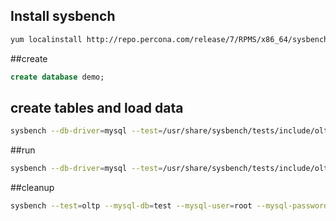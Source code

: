 ## Install sysbench
```bash 
yum localinstall http://repo.percona.com/release/7/RPMS/x86_64/sysbench-1.0.8-1.el7.x86_64.rpm   
```
 

##create

```sql
create database demo;
```
## create tables and load data

```bash 
sysbench --db-driver=mysql --test=/usr/share/sysbench/tests/include/oltp_legacy/oltp.lua --oltp-table-size=1000000 --mysql-db=demo --mysql-user=root --mysql-password=oracle --mysql-port=3306 --mysql-host=mysqlserver01 prepare
```

##run
```bash 
sysbench --db-driver=mysql --test=/usr/share/sysbench/tests/include/oltp_legacy/oltp.lua --oltp-table-size=1000000 --mysql-db=demo --mysql-user=root --mysql-password=oracle --mysql-port=3306 --mysql-host=mysqlserver01 --time=60 --oltp-read-only=off --max-requests=0 --threads=8 run
```

##cleanup
```bash 
sysbench --test=oltp --mysql-db=test --mysql-user=root --mysql-password=oracle cleanup
```
